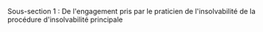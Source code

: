Sous-section 1 : De l'engagement pris par le praticien de l'insolvabilité de la procédure d'insolvabilité principale